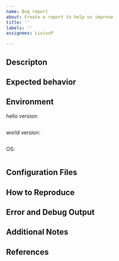 ```yaml
---
name: Bug report
about: Create a report to help us improve
title: ''
labels: ''
assignees: LiviusP

---
```


## Descripton
<!-- A clear and concise description of what the bug is. -->

## Expected behavior
<!-- A clear and concise description of what you expected to happen. -->

## Environment
<!-- coud be ansible, python etc.  version, depends on concrete sdk/tool -->
hello version: <!-- run `hello --version` and paste the output between the ```marks. -->
```
```
world version: <!-- run `grep version /etc/world.cfg` and paste the output between the ```marks. -->
```
```
OS: <!-- use whatever fits and put it between the ```marks. -->
```
```

## Configuration Files
<!-- could also be environment settings, e.g. LANG=de_DE -->

## How to Reproduce
<!--
Steps to reproduce the behavior:
1. Go to '...'
2. Execute `acme --emca template.xml`
3. ...
Might be omitted if there are no choices, eg. the single command is already in the description
-->

## Error and Debug Output
<!--
Add anything, that could help here.
You can increase the debug level by .. ' hello --whatsover=example`
-->

## Additional Notes
<!--
Add any other content about the problem here.
-->

## References
<!--
Add any other related issues or other links that you think are important for fixing the bug.
-->
